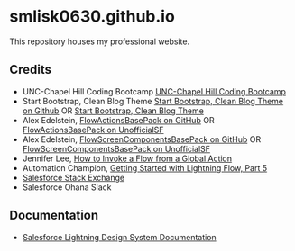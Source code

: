 # smlisk0630.github.io
This repository houses my professional website.

## Credits

- UNC-Chapel Hill Coding Bootcamp [UNC-Chapel Hill Coding Bootcamp](https://bootcamp.unc.edu/)
- Start Bootstrap, Clean Blog Theme [Start Bootstrap, Clean Blog Theme on Github](https://github.com/StartBootstrap/startbootstrap-clean-blog) OR
[Start Bootstrap, Clean Blog Theme](https://startbootstrap.com/previews/clean-blog)
- Alex Edelstein, [FlowActionsBasePack on GitHub](https://github.com/alexed1/LightningFlowComponents/tree/master/flow_action_components/FlowActionsBasePack) OR [FlowActionsBasePack on UnofficialSF](https://unofficialsf.com/flow-action-and-screen-component-basepacks/)
- Alex Edelstein, [FlowScreenComponentsBasePack on GitHub](https://github.com/alexed1/LightningFlowComponents/tree/master/flow_screen_components/FlowScreenComponentsBasePack) OR [FlowScreenComponentsBasePack on UnofficialSF](https://unofficialsf.com/flow-action-and-screen-component-basepacks/)
- Jennifer Lee, [How to Invoke a Flow from a Global Action](https://jenwlee.com/2018/05/08/invoke-a-flow-from-a-global-action/)
- Automation Champion, [Getting Started with Lightning Flow, Part 5](https://automationchampion.com/2019/10/15/getting-started-with-lightning-flow-part-5-dynamic-flow-screen-what-is-not-to-love/)
- [Salesforce Stack Exchange](https://salesforce.stackexchange.com/)
- Salesforce Ohana Slack

## Documentation

- [Salesforce Lightning Design System Documentation](https://www.lightningdesignsystem.com/)
